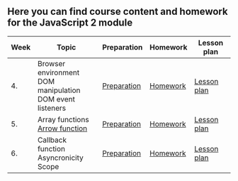 ## Here you can find course content and homework for the JavaScript 2 module   

| Week | Topic | Preparation | Homework | Lesson plan |
| ---- | ----- | ----------- | -------- |------------ |
| 4.   | Browser environment<br>DOM manipulation <br> DOM event listeners | [Preparation](Week4/preparation.md) | [Homework](Week4/homework.md) | [Lesson plan](Week4/lesson-plan.md)|
| 5.   | Array functions <br> [Arrow function](Week6/readme.md#arrow-function) | [Preparation](Week5/preparation.md) | [Homework](Week5/homework.md) | [Lesson plan](Week5/lesson-plan.md)|
| 6.   | Callback function <br> Asyncronicity <br> Scope | [Preparation](Week6/preparation.md) | [Homework](Week6/homework.md) | [Lesson plan](Week6/lesson-plan.md)|
